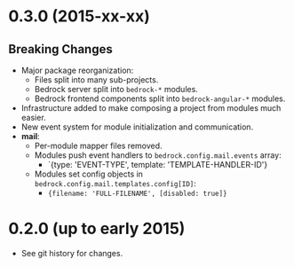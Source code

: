 # 0.3.0 (2015-xx-xx)

## Breaking Changes

- Major package reorganization:
  - Files split into many sub-projects.
  - Bedrock server split into `bedrock-*` modules.
  - Bedrock frontend components split into `bedrock-angular-*` modules.
- Infrastructure added to make composing a project from modules much easier.
- New event system for module initialization and communication.
- **mail**:
  - Per-module mapper files removed.
  - Modules push event handlers to `bedrock.config.mail.events` array:
    - `{type: 'EVENT-TYPE', template: 'TEMPLATE-HANDLER-ID'}
  - Modules set config objects in `bedrock.config.mail.templates.config[ID]`:
    - `{filename: 'FULL-FILENAME', [disabled: true]}`

# 0.2.0 (up to early 2015)

- See git history for changes.
